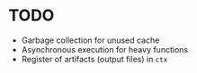 # TODO

- Garbage collection for unused cache
- Asynchronous execution for heavy functions
- Register of artifacts (output files) in `ctx`
